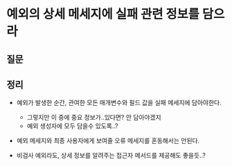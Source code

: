 # 예외의 상세 메세지에 실패 관련 정보를 담으라



## 질문



## 정리

- 예외가 발생한 순간, 관여한 모든 매개변수와 필드 값을 실패 메세지에 담아야한다.
  - 그렇지만 이 중에 중요 정보가..있다면? 안 담아야겠지
  - 예외 생성자에 모두 담을수 있도록..?
- 예외 메세지와 최종 사용자에게 보여줄 오류 메세지를 혼동해서는 안된다.

- 비검사 예외라도, 상세 정보를 알려주는 접근자 메서드를 제공해도 좋을듯..?